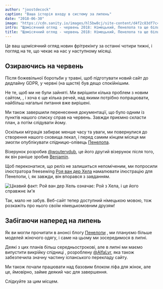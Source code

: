 ```yaml
---
author: "joostdecock"
caption: "Ваша історія входу в систему за липень"
date: "2018-06-30"
image: "https://cdn.sanity.io/images/hl5bw8cj/site-content/d4f2c83df7c4bc98b2bee3159b3f042bf0c1177f-1920x1279.jpg"
intro: "Щомісячний огляд - червень 2018: Німецький, Пенелопа та ще більше жіночого одягу на горизонті"
title: "Щомісячний огляд - червень 2018: Німецький, Пенелопа та ще більше жіночого одягу на горизонті"
---
```


Це ваш щомісячний огляд новин фрітрекінгу за останні чотири тижні, і погляд на те, що чекає на нас у наступному місяці.

## Озираючись на червень

Після божевільної боротьби у травні, щоб підготувати новий сайт до дедлайну GDPR, у червні (на щастя) був дещо спокійнішим.

Не те, щоб ми не були зайняті. Ми вирішили кілька проблем з новим сайтом, , і хоча є ще кілька речей, над якими потрібно попрацювати, найбільш нагальні питання вже вирішені.

Ми також завершили перенесення документації, що було одним із пунктів нашого списку справ на червень. Завжди приємно скласти план, а потім слідувати йому.

Оскільки міграція забирає менше часу та уваги, ми повернулися до створення нашого сховища лекал, і перед самим кінцем місяця ми змогли опублікувати спідницю-олівець [Пенелопа](/patterns/penelope).

Візерунок розробив [@woutervdub](/users/woutervdub), це його другий візерунок після того, як він раніше зробив [Benjamin](/patterns/benjamin).

Щоб переконатися, що реліз не залишиться непоміченим, ми попросили ілюстратора freesewing [Роя ван дер Хела](https://www.deviantart.com/royvdhel-art) намалювати ілюстрацію для Пенелопи, і, як завжди, він впорався з завданням.

![Цікавий факт: Рой ван дер Хель означає: Рой з Хела, і це його справжнє ім'я](penelope.jpg)

Так, мало не забув. Веб-сайт тепер доступний німецькою мовою, тож розкажіть про нього своїм німецькомовним друзям!

## Забігаючи наперед на липень

Як ви могли прочитати в анонсі блогу [Пенелопи](/blog/announcing-penelope) , ми плануємо більше моделей жіночого одягу, і саме на цьому ми зосередимося в липні.

Деякі з цих планів більш середньострокові, але в липні ми маємо випустити викрійку спідниці , розроблену [@AlfaLyr](/users/alfalyr), яка також забезпечила значну частину іспанського перекладу сайту.

Ми також почали працювати над базовим блоком ліфа для жінок, але це, ймовірно, займе деякий час для завершення.

Слідкуйте за цим місцем.

